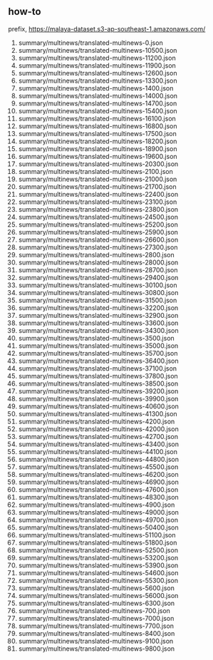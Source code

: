 ## how-to

prefix, https://malaya-dataset.s3-ap-southeast-1.amazonaws.com/

1. summary/multinews/translated-multinews-0.json
2. summary/multinews/translated-multinews-10500.json
3. summary/multinews/translated-multinews-11200.json
4. summary/multinews/translated-multinews-11900.json
5. summary/multinews/translated-multinews-12600.json
6. summary/multinews/translated-multinews-13300.json
7. summary/multinews/translated-multinews-1400.json
8. summary/multinews/translated-multinews-14000.json
9. summary/multinews/translated-multinews-14700.json
10. summary/multinews/translated-multinews-15400.json
11. summary/multinews/translated-multinews-16100.json
12. summary/multinews/translated-multinews-16800.json
13. summary/multinews/translated-multinews-17500.json
14. summary/multinews/translated-multinews-18200.json
15. summary/multinews/translated-multinews-18900.json
16. summary/multinews/translated-multinews-19600.json
17. summary/multinews/translated-multinews-20300.json
18. summary/multinews/translated-multinews-2100.json
19. summary/multinews/translated-multinews-21000.json
20. summary/multinews/translated-multinews-21700.json
21. summary/multinews/translated-multinews-22400.json
22. summary/multinews/translated-multinews-23100.json
23. summary/multinews/translated-multinews-23800.json
24. summary/multinews/translated-multinews-24500.json
25. summary/multinews/translated-multinews-25200.json
26. summary/multinews/translated-multinews-25900.json
27. summary/multinews/translated-multinews-26600.json
28. summary/multinews/translated-multinews-27300.json
29. summary/multinews/translated-multinews-2800.json
30. summary/multinews/translated-multinews-28000.json
31. summary/multinews/translated-multinews-28700.json
32. summary/multinews/translated-multinews-29400.json
33. summary/multinews/translated-multinews-30100.json
34. summary/multinews/translated-multinews-30800.json
35. summary/multinews/translated-multinews-31500.json
36. summary/multinews/translated-multinews-32200.json
37. summary/multinews/translated-multinews-32900.json
38. summary/multinews/translated-multinews-33600.json
39. summary/multinews/translated-multinews-34300.json
40. summary/multinews/translated-multinews-3500.json
41. summary/multinews/translated-multinews-35000.json
42. summary/multinews/translated-multinews-35700.json
43. summary/multinews/translated-multinews-36400.json
44. summary/multinews/translated-multinews-37100.json
45. summary/multinews/translated-multinews-37800.json
46. summary/multinews/translated-multinews-38500.json
47. summary/multinews/translated-multinews-39200.json
48. summary/multinews/translated-multinews-39900.json
49. summary/multinews/translated-multinews-40600.json
50. summary/multinews/translated-multinews-41300.json
51. summary/multinews/translated-multinews-4200.json
52. summary/multinews/translated-multinews-42000.json
53. summary/multinews/translated-multinews-42700.json
54. summary/multinews/translated-multinews-43400.json
55. summary/multinews/translated-multinews-44100.json
56. summary/multinews/translated-multinews-44800.json
57. summary/multinews/translated-multinews-45500.json
58. summary/multinews/translated-multinews-46200.json
59. summary/multinews/translated-multinews-46900.json
60. summary/multinews/translated-multinews-47600.json
61. summary/multinews/translated-multinews-48300.json
62. summary/multinews/translated-multinews-4900.json
63. summary/multinews/translated-multinews-49000.json
64. summary/multinews/translated-multinews-49700.json
65. summary/multinews/translated-multinews-50400.json
66. summary/multinews/translated-multinews-51100.json
67. summary/multinews/translated-multinews-51800.json
68. summary/multinews/translated-multinews-52500.json
69. summary/multinews/translated-multinews-53200.json
70. summary/multinews/translated-multinews-53900.json
71. summary/multinews/translated-multinews-54600.json
72. summary/multinews/translated-multinews-55300.json
73. summary/multinews/translated-multinews-5600.json
74. summary/multinews/translated-multinews-56000.json
75. summary/multinews/translated-multinews-6300.json
76. summary/multinews/translated-multinews-700.json
77. summary/multinews/translated-multinews-7000.json
78. summary/multinews/translated-multinews-7700.json
79. summary/multinews/translated-multinews-8400.json
80. summary/multinews/translated-multinews-9100.json
81. summary/multinews/translated-multinews-9800.json